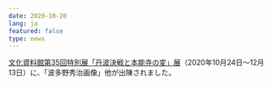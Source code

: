 ```yaml
---
date: 2020-10-20
lang: ja
featured: false
type: news
---
```

<a href="http://www.city.kameoka.kyoto.jp/bunkashiryou/35toku-mituhidetenji.html" target="_blank">文化資料館第35回特別展「丹波決戦と本能寺の変」展</a>（2020年10月24日～12月13日）に、「波多野秀治画像」他が出陳されました。
